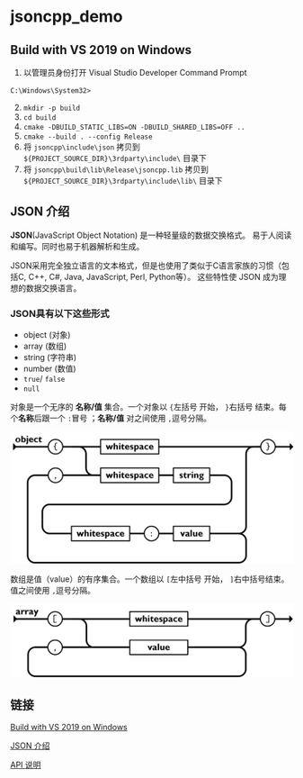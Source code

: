 # jsoncpp_demo
## Build with VS 2019 on Windows

1. 以管理员身份打开 Visual Studio Developer Command Prompt

```
C:\Windows\System32>
```

2. `mkdir -p build`
3. `cd build`
4. `cmake -DBUILD_STATIC_LIBS=ON -DBUILD_SHARED_LIBS=OFF ..`
5. `cmake --build . --config Release`
6. 将 `jsoncpp\include\json` 拷贝到 `${PROJECT_SOURCE_DIR}\3rdparty\include\` 目录下
7. 将 `jsoncpp\build\lib\Release\jsoncpp.lib` 拷贝到 `${PROJECT_SOURCE_DIR}\3rdparty\include\lib\` 目录下



## JSON 介绍

**JSON**(JavaScript Object Notation) 是一种轻量级的数据交换格式。 易于人阅读和编写。同时也易于机器解析和生成。

JSON采用完全独立语言的文本格式，但是也使用了类似于C语言家族的习惯（包括C, C++, C#, Java, JavaScript, Perl, Python等）。 这些特性使 JSON 成为理想的数据交换语言。



### JSON具有以下这些形式

* object (对象)
* array (数组)
* string (字符串)
* number (数值)
* `true`/ `false`
* `null`



对象是一个无序的 **名称/值** 集合。一个对象以 `{`左括号 开始， `}`右括号 结束。每个**名称**后跟一个 `:`冒号 ；**名称/值** 对之间使用 `,`逗号分隔。

![img](./pictures/object.png)



数组是值（value）的有序集合。一个数组以 `[`左中括号 开始， `]`右中括号结束。值之间使用 `,`逗号分隔。

![img](./pictures/array.png)







## 链接

[Build with VS 2019 on Windows](https://github.com/open-source-parsers/jsoncpp/wiki/Build-with-VS-2019-on-Windows)

[JSON 介绍 ](https://www.json.org/json-zh.html)

[API 说明](http://open-source-parsers.github.io/jsoncpp-docs/doxygen/index.html)

